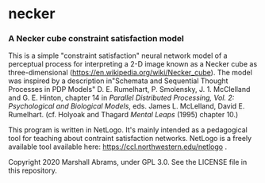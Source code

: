 necker 
===
### A Necker cube constraint satisfaction model

This is a simple "constraint satisfaction" neural network model of a
perceptual process for interpreting a 2-D image known as a Necker cube
as three-dimensional (https://en.wikipedia.org/wiki/Necker_cube). The
model was inspired by a description in"Schemata and Sequential Thought
Processes in PDP Models" D. E. Rumelhart, P. Smolensky, J. 1. McClelland
and G. E. Hinton, chapter 14 in *Parallel Distributed Processing, Vol.
2: Psychological and Biological Models*, eds. James L. McLelland, David
E. Rumelhart.
(cf. Holyoak and Thagard *Mental Leaps* (1995) chapter 10.)

This program is written in NetLogo.  It's mainly intended as a
pedagogical tool for teaching about contraint satisfaction networks.
NetLogo is a freely available tool available here:
https://ccl.northwestern.edu/netlogo .

Copyright 2020 Marshall Abrams, under GPL 3.0.  See the LICENSE file in
this repository.

